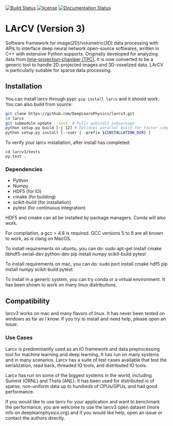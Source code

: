 [![Build Status](https://travis-ci.com/DeepLearnPhysics/larcv3.svg?branch=develop)](https://travis-ci.com/DeepLearnPhysics/larcv3) 
[![license](https://img.shields.io/github/license/mashape/apistatus.svg)](https://raw.githubusercontent.com/DeepLearnPhysics/larcv2/develop/LICENSE) 
[![Documentation Status](https://readthedocs.org/projects/larcv/badge/?version=latest)](https://larcv.readthedocs.io/en/latest/?badge=latest)

# LArCV (Version 3)
Software framework for image(2D)/volumetric(3D) data processing with APIs to interface deep neural network open-source softwares, written in C++ with extensive Python supports.  Originally developed for analyzing data from [time-projection-chamber (TPC)](https://en.wikipedia.org/wiki/Time_projection_chamber). It is now converted to be a generic tool to handle 2D-projected images and 3D-voxelized data. LArCV is particularly suitable for sparse data processing.


## Installation

You can install larcv through pypi: `pip install larcv` and it should work.  You can also build from source:

```bash
git clone https://github.com/DeepLearnPhysics/larcv3.git
cd larcv
git submodule update --init  # Pulls pybind11 subpackage
python setup.py build [-j 12] # Optional parallel build for faster compilation
python setup.py install [--user | -prefix ${INSTALLATION_DIR} ] 
```

To verify your larcv installation, after install has completed:
```
cd larcv3/tests
py.test .
```


### Dependencies

* Python
* Numpy
* HDF5 (for IO)
* cmake (for building)
* scikit-build (for installation)
* pytest (for continuous integration)

HDF5 and cmake can all be installed by package managers.  Conda will also work.

For compilation, a gcc > 4.8 is required.  GCC versions 5 to 8 are all known to work, as is clang on MacOS.

To install requirements on ubuntu, you can do:
sudo apt-get install cmake libhdf5-serial-dev python-dev
pip install numpy scikit-build pytest

To install requirements on mac, you can do:
sudo port install cmake hdf5
pip install numpy scikit-build pytest

To install in a generic system, you can try conda or a virtual environment.  It has been shown to work on many linux distributions.

<!-- ## Wiki -->

<!-- Checkout the [Wiki](https://github.com/DeepLearnPhysics/larcv3/wiki) for notes on using this code. -->


## Compatibility

larcv3 works on mac and many flavors of linux.  It has never been tested on windows as far as I know.  If you try to install and need help, please open an Issue.

### Use Cases

Larcv is predominantly used as an IO framework and data preprocessing tool for machine learning and deep learning.  It has run on many systems and in many scenarios.  Larcv has a suite of test cases available that test the serialization, read back, threaded IO tools, and distributed IO tools.

Larcv has run on some of the biggest systems in the world, including Summit (ORNL) and Theta (ANL).  It has been used for distributed io of sparse, non-uniform data up to hundreds of CPUs/GPUs, and had good performance.

If you would like to use larcv for your application and want to benchmark the performance, you are welcome to use the larcv3 open dataset (more info on deeplearnphysics.org) and if you would like help, open an issue or contact the authors directly.





